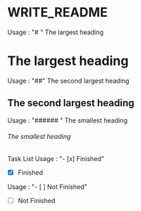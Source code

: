 # WRITE_README

Usage :  "# " The largest heading
# The largest heading

Usage :  "##" The second largest heading
## The second largest heading


Usage : "###### " The smallest heading
###### The smallest heading




Task List 
Usage : "- [x] Finished"
- [x] Finished 

Usage : "- [ ] Not  Finished"
- [ ] Not  Finished 


